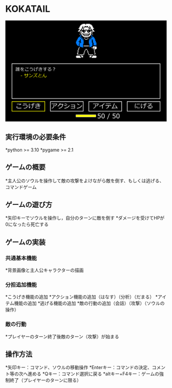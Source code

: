 # KOKATAIL
![title](photo/screen_shot.png)
## 実行環境の必要条件
*python >= 3.10
*pygame >= 2.1

## ゲームの概要
*主人公のソウルを操作して敵の攻撃をよけながら敵を倒す、もしくは逃げる、コマンドゲーム

## ゲームの遊び方
*矢印キーでソウルを操作し，自分のターンに敵を倒す
*ダメージを受けてHPが0になったら死亡する

## ゲームの実装
### 共通基本機能
*背景画像と主人公キャラクターの描画

### 分担追加機能
*こうげき機能の追加
*アクション機能の追加（はなす）（分析）（だまる）
*アイテム機能の追加
*逃げる機能の追加
*敵の行動の追加（会話）（攻撃）（ソウルの操作）

### 敵の行動
*プレイヤーのターン終了後敵のターン（攻撃）が始まる

## 操作方法
*矢印キー：コマンド、ソウルの移動操作
*Enterキー：コマンドの決定、コメント等の次へ進める
*Qキー：コマンド選択に戻る
*altキー+F4キー：ゲームの強制終了（プレイヤーのターンに限る）
